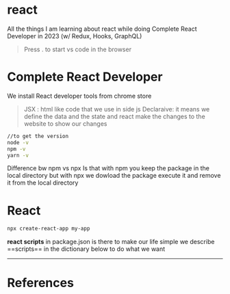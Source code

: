 # react
All the things I am learning about react while doing Complete React Developer in 2023 (w/ Redux, Hooks, GraphQL)

> Press . to start vs code in the browser 

# Complete React Developer

We install React developer tools from chrome store
> JSX : html like code that we use in side js
 Declaraive: it means we define the data and the state and react make the changes to the website to show our changes

```bash
//to get the version
node -v
npm -v
yarn -v
```

Difference bw npm vs npx
Is that with npm you keep the package in the local directory but with npx we dowload the package execute it and remove it from the local directory

# React
```bash
npx create-react-app my-app
```

**react scripts** in package.json is there to make our life simple we describe ==scripts== in the dictionary below to do what we want 




---
# References 
